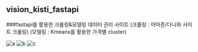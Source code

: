 ## vision_kisti_fastapi

###fastapi를 활용한 크롤링&모델링 데이터 관리 사이트
(크롤링 : 아마존/다나와 사이트 크롤링)
(모델링 : Kmeans를 활용한 가격별 cluster)

![a](https://img.shields.io/badge/JavaScript-F7DF1E?style=flat-square&logo=JavaScript&logoColor=black)
![b](https://img.shields.io/badge/Python-3776AB?style=flat-square&logo=Python&logoColor=white)
![c](https://img.shields.io/badge/Mysql-4479A1?style=flat-square&logo=Mysql&logoColor=white)
